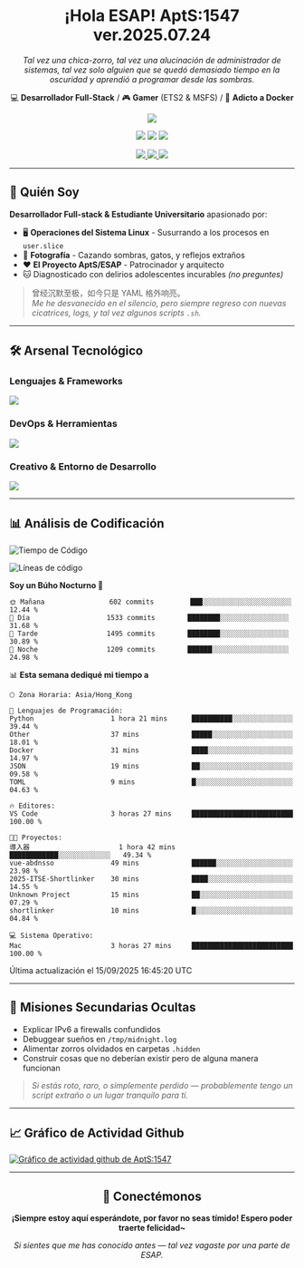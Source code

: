 <div align="center">
  <h1>¡Hola ESAP! AptS:1547 ver.2025.07.24</h1>
  <p><em>Tal vez una chica-zorro, tal vez una alucinación de administrador de sistemas, tal vez solo alguien que se quedó demasiado tiempo en la oscuridad y aprendió a programar desde las sombras.</em></p>
  
  <p>
    💻 <strong>Desarrollador Full-Stack</strong> / 🎮 <strong>Gamer</strong> (ETS2 & MSFS) / 🐋 <strong>Adicto a Docker</strong>
  </p>
</div>

<div align="center">
  <p>
    <a href="https://github.com/AptS-1547">
      <img src="https://github-readme-stats.vercel.app/api?username=AptS-1547&show_icons=true&theme=transparent" />
    </a>
  </p>

  <p>
    <img src="https://komarev.com/ghpvc/?username=AptS-1547&color=blue&style=flat-square" />
    <img src="https://img.shields.io/github/followers/AptS-1547?style=flat-square" />
    <img src="https://img.shields.io/github/stars/AptS-1547?style=flat-square" />
  </p>

  <p>
    <a href="https://www.esaps.net/">
      <img src="https://img.shields.io/badge/sitio web-4493f8?style=for-the-badge&logo=About.me&logoColor=white" />
    </a>
    <a href="https://www.esaps.net/feed/">
      <img src="https://img.shields.io/badge/RSS-4493f8?style=for-the-badge&logo=rss&logoColor=white" />
    </a>
    <a href="mailto:apts-1547@esaps.net">
      <img src="https://img.shields.io/badge/Email-4493f8?style=for-the-badge&logo=gmail&logoColor=white" />
    </a>
  </p>
</div>

---

## 🦊 Quién Soy

**Desarrollador Full-stack & Estudiante Universitario** apasionado por:
- 🖥️ **Operaciones del Sistema Linux** - Susurrando a los procesos en `user.slice`
- 📸 **Fotografía** - Cazando sombras, gatos, y reflejos extraños  
- ❤️ **El Proyecto AptS/ESAP** - Patrocinador y arquitecto
- 🐱 Diagnosticado con delirios adolescentes incurables *(no preguntes)*

> 曾经沉默至极，如今只是 YAML 格外响亮。  
> *Me he desvanecido en el silencio, pero siempre regreso con nuevas cicatrices, logs, y tal vez algunos scripts `.sh`.*

---

## 🛠️ Arsenal Tecnológico

### **Lenguajes & Frameworks**
<a href="https://skillicons.dev">
  <img src="https://skillicons.dev/icons?i=py,javascript,typescript,vue,nodejs,php,r,html,css,java,kotlin,go,c,cs,cpp,rust,bash,tailwind" />
</a>

### **DevOps & Herramientas**
<a href="https://skillicons.dev">
  <img src="https://skillicons.dev/icons?i=docker,git,github,githubactions,jenkins,nginx,cloudflare,workers,grafana,prometheus,sqlite,postgres,mysql,mongodb,redis" />
</a>

### **Creativo & Entorno de Desarrollo**
<a href="https://skillicons.dev">
  <img src="https://skillicons.dev/icons?i=vscode,visualstudio,idea,androidstudio,arduino,blender,ps,pr,ae,au" />
</a>

---

## 📊 Análisis de Codificación

<!--START_SECTION:waka-->
![Tiempo de Código](http://img.shields.io/badge/Tiempo%20de%20Código-761%20horas%2045%20mins-blue)

![Líneas de código](https://img.shields.io/badge/Desde%20Hello%20World%20he%20escrito-1.3%20millones%20líneas%20de%20código-blue)

**Soy un Búho Nocturno 🦉** 

```text
🌞 Mañana                602 commits         ███░░░░░░░░░░░░░░░░░░░░░░   12.44 % 
🌆 Día                   1533 commits        ████████░░░░░░░░░░░░░░░░░   31.68 % 
🌃 Tarde                 1495 commits        ████████░░░░░░░░░░░░░░░░░   30.89 % 
🌙 Noche                 1209 commits        ██████░░░░░░░░░░░░░░░░░░░   24.98 % 
```


📊 **Esta semana dediqué mi tiempo a** 

```text
🕑︎ Zona Horaria: Asia/Hong_Kong

💬 Lenguajes de Programación: 
Python                   1 hora 21 mins      ██████████░░░░░░░░░░░░░░░   39.44 % 
Other                    37 mins             █████░░░░░░░░░░░░░░░░░░░░   18.01 % 
Docker                   31 mins             ████░░░░░░░░░░░░░░░░░░░░░   14.97 % 
JSON                     19 mins             ██░░░░░░░░░░░░░░░░░░░░░░░   09.58 % 
TOML                     9 mins              █░░░░░░░░░░░░░░░░░░░░░░░░   04.63 % 

🔥 Editores: 
VS Code                  3 horas 27 mins     █████████████████████████   100.00 % 

🐱‍💻 Proyectos: 
導入器                      1 hora 42 mins      ████████████░░░░░░░░░░░░░   49.34 % 
vue-abdnsso              49 mins             ██████░░░░░░░░░░░░░░░░░░░   23.98 % 
2025-ITSE-Shortlinker    30 mins             ████░░░░░░░░░░░░░░░░░░░░░   14.55 % 
Unknown Project          15 mins             ██░░░░░░░░░░░░░░░░░░░░░░░   07.29 % 
shortlinker              10 mins             █░░░░░░░░░░░░░░░░░░░░░░░░   04.84 % 

💻 Sistema Operativo: 
Mac                      3 horas 27 mins     █████████████████████████   100.00 % 
```


 Última actualización el 15/09/2025 16:45:20 UTC
<!--END_SECTION:waka-->

---

## 🌙 Misiones Secundarias Ocultas

- Explicar IPv6 a firewalls confundidos
- Debuggear sueños en `/tmp/midnight.log`  
- Alimentar zorros olvidados en carpetas `.hidden`
- Construir cosas que no deberían existir pero de alguna manera funcionan

> *Si estás roto, raro, o simplemente perdido — probablemente tengo un script extraño o un lugar tranquilo para ti.*

---

## 📈 Gráfico de Actividad Github

[![Gráfico de actividad github de AptS:1547](https://github-readme-activity-graph.vercel.app/graph?username=AptS-1547&theme=react-dark)](https://github.com/AptS-1547)

---

<div align="center">
  <h2>🤝 Conectémonos</h2>
  <p><strong>¡Siempre estoy aquí esperándote, por favor no seas tímido! Espero poder traerte felicidad~</strong></p>
  
  <em>Si sientes que me has conocido antes — tal vez vagaste por una parte de ESAP.</em>
</div>